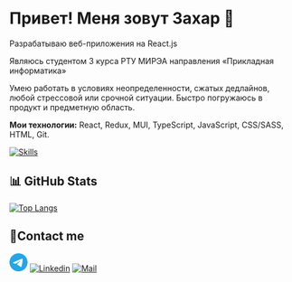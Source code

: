 # Привет! Меня зовут Захар 👋  

Разрабатываю веб-приложения на React.js 

Являюсь студентом 3 курса РТУ МИРЭА направления «Прикладная информатика»

Умею работать в условиях неопределенности, сжатых дедлайнов, любой стрессовой  или срочной ситуации. Быстро погружаюсь в продукт и предметную область.

**Мои технологии:** React, Redux, MUI, TypeScript, JavaScript, CSS/SASS, HTML, Git.

[![Skills](https://skillicons.dev/icons?i=react,redux,ts,js,css,sass,html,vite,git)](https://skillicons.dev)

## 📊 GitHub Stats

[![Top Langs](https://github-readme-stats.vercel.app/api/top-langs/?username=zlv131)](https://github.com/anuraghazra/github-readme-stats)

## 📌Contact me
<p>
  <a href='https://t.me/zlv_tg'><img alt='Telegram' width='32px' src='https://raw.githubusercontent.com/vladislav149/vladislav149/main/telegram.svg'/></a>
  <a href='https://www.linkedin.com/in/zakhar-lelger-b02379255/'><img alt='Linkedin' width='32px' src='https://raw.githubusercontent.com/danielcranney/readme-generator/main/public/icons/socials/linkedin.svg'/></a>
  <a href='mailto:zakharlegler@gmail.com'><img alt='Mail' width='35px' src='https://upload.wikimedia.org/wikipedia/commons/thumb/7/7e/Gmail_icon_%282020%29.svg/2560px-Gmail_icon_%282020%29.svg.png'/></a>
</p>
